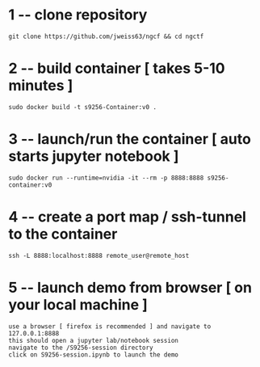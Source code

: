 # 1 -- clone repository

    git clone https://github.com/jweiss63/ngcf && cd ngctf


# 2 -- build container [ takes 5-10 minutes ]

    sudo docker build -t s9256-Container:v0 .


# 3 -- launch/run the container [ auto starts jupyter notebook ]

    sudo docker run --runtime=nvidia -it --rm -p 8888:8888 s9256-container:v0


# 4 -- create a port map / ssh-tunnel to the container 
 	
    ssh -L 8888:localhost:8888 remote_user@remote_host


# 5 -- launch demo from browser [ on your local machine ]

    use a browser [ firefox is recommended ] and navigate to 127.0.0.1:8888
    this should open a jupyter lab/notebook session
    navigate to the /S9256-session directory
    click on S9256-session.ipynb to launch the demo

